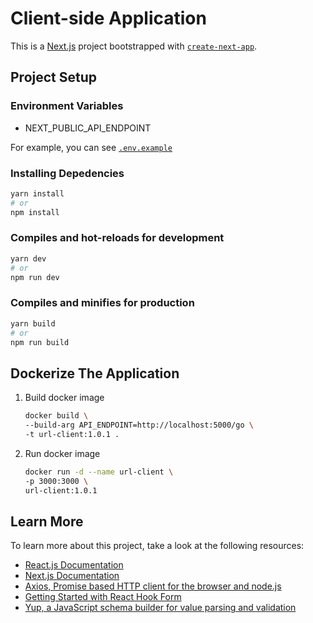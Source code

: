 # Client-side Application

This is a [Next.js](https://nextjs.org/) project bootstrapped with [`create-next-app`](https://github.com/vercel/next.js/tree/canary/packages/create-next-app).

## Project Setup

### Environment Variables

- NEXT_PUBLIC_API_ENDPOINT

For example, you can see [`.env.example`](.env.example)

### Installing Depedencies

```bash
yarn install
# or
npm install
```

### Compiles and hot-reloads for development

```bash
yarn dev
# or
npm run dev
```

### Compiles and minifies for production

```bash
yarn build
# or
npm run build
```

## Dockerize The Application

1.  Build docker image
    ```bash
    docker build \
    --build-arg API_ENDPOINT=http://localhost:5000/go \
    -t url-client:1.0.1 .
    ```
2.  Run docker image
    ```bash
    docker run -d --name url-client \
    -p 3000:3000 \
    url-client:1.0.1
    ```

## Learn More

To learn more about this project, take a look at the following resources:

- [React.js Documentation](https://reactjs.org/docs/getting-started.html)
- [Next.js Documentation](https://nextjs.org/docs)
- [Axios, Promise based HTTP client for the browser and node.js](https://github.com/axios/axios)
- [Getting Started with React Hook Form](https://react-hook-form.com/get-started)
- [Yup, a JavaScript schema builder for value parsing and validation](https://github.com/jquense/yup)
